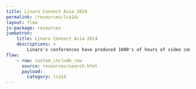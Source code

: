 ```yaml
---
title: Linaro Connect Asia 2014
permalink: /resources/lca14/
layout: flow
js-package: resources
jumbotron:
    title: Linaro Connect Asia 2014
    descriptions: >
        Linaro's conferences have produced 1000's of hours of video content. You can find it all here!
flow:
    - row: custom_include_row
      source: resources/search.html
      payload:
        category: lca14
---
```


